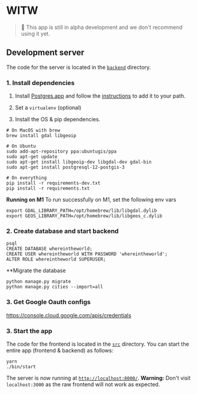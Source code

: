 # WITW

> 🚧 This app is still in alpha development and we don't recommend using it yet.

## Development server

The code for the server is located in the [`backend`](./backend) directory.

### 1. Install dependencies

1. Install [Postgres.app](https://postgresapp.com/) and follow the [instructions](https://postgresapp.com/documentation/install.html) to add it to your path.

2. Set a `virtualenv` (optional)

3. Install the OS & pip dependencies.
```
# On MacOS with brew
brew install gdal libgeoip

# On Ubuntu
sudo add-apt-repository ppa:ubuntugis/ppa
sudo apt-get update
sudo apt-get install libgeoip-dev libgdal-dev gdal-bin
sudo apt-get install postgresql-12-postgis-3

# On everything
pip install -r requirements-dev.txt
pip install -r requirements.txt
```

**Running on M1**
To run successfully on M1, set the following env vars
```
export GDAL_LIBRARY_PATH=/opt/homebrew/lib/libgdal.dylib
export GEOS_LIBRARY_PATH=/opt/homebrew/lib/libgeos_c.dylib
```

### 2. Create database and start backend

```
psql
CREATE DATABASE whereintheworld;
CREATE USER whereintheworld WITH PASSWORD 'whereintheworld';
ALTER ROLE whereintheworld SUPERUSER;
```

**Migrate the database

```
python manage.py migrate
python manage.py cities --import=all
```


### 3. Get Google Oauth configs

https://console.cloud.google.com/apis/credentials



### 3. Start the app

The code for the frontend is located in the [`src`](./src) directory. You can start the entire app (frontend & backend) as follows:

```
yarn
./bin/start
```
The server is now running at [`http://localhost:8000/`](http://localhost:8000/). **Warning:** Don't visit `localhost:3000` as the raw frontend will not work as expected.
